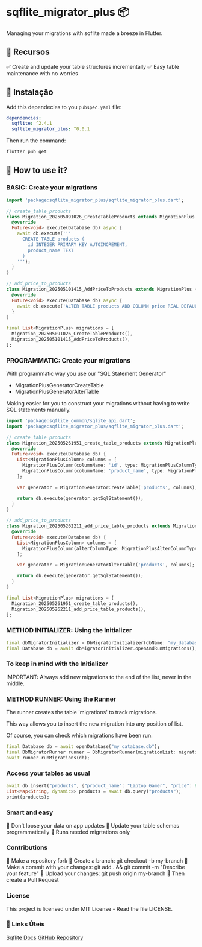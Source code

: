 # sqflite_migrator_plus 📦

Managing your migrations with sqflite made a breeze in Flutter.

## 📌 Recursos

✅ Create and update your table structures incrementally
✅ Easy table maintenance with no worries

## 🚀 Instalação

Add this dependecies to you `pubspec.yaml` file:

```yaml
dependencies:
  sqflite: ^2.4.1
  sqflite_migrator_plus: ^0.0.1
```

Then run the command:

```sh
flutter pub get
```

## 📄 How to use it?

### BASIC: Create your migrations

```dart
import 'package:sqflite_migrator_plus/sqflite_migrator_plus.dart';

// create_table_products
class Migration_202505091026_CreateTableProducts extends MigrationPlus {
  @override
  Future<void> execute(Database db) async {
    await db.execute('''
      CREATE TABLE products (
        id INTEGER PRIMARY KEY AUTOINCREMENT,
        product_name TEXT
      )
    ''');
  }
}

// add_price_to_products
class Migration_202505101415_AddPriceToProducts extends MigrationPlus {
  @override
  Future<void> execute(Database db) async {
    await db.execute('ALTER TABLE products ADD COLUMN price REAL DEFAULT 0');
  }
}

final List<MigrationPlus> migrations = [
  Migration_202505091026_CreateTableProducts(),
  Migration_202505101415_AddPriceToProducts(),
];
```

### PROGRAMMATIC: Create your migrations

With programmatic way you use our "SQL Statement Generator"

* MigrationPlusGeneratorCreateTable
* MigrationPlusGeneratorAlterTable

Making easier for you to construct your migrations without having to write SQL statements manually.


```dart
import 'package:sqflite_common/sqlite_api.dart';
import 'package:sqflite_migrator_plus/sqflite_migrator_plus.dart';

// create table products
class Migration_202505261951_create_table_products extends MigrationPlus {
  @override
  Future<void> execute(Database db) {
    List<MigrationPlusColumn> columns = [
      MigrationPlusColumn(columnName: 'id', type: MigrationPlusColumnTypes.integer, isPrimaryKey: true, isAutoIncrement: true),
      MigrationPlusColumn(columnName: 'product_name', type: MigrationPlusColumnTypes.text),
    ];

    var generator = MigrationGeneratorCreateTable('products', columns);

    return db.execute(generator.getSqlStatement());
  }
}

// add_price_to_products
class Migration_202505262211_add_price_table_products extends MigrationPlus {
  @override
  Future<void> execute(Database db) {
    List<MigrationPlusColumn> columns = [
      MigrationPlusColumn(alterColumnType: MigrationPlusAlterColumnType.add, columnName: 'price', type: MigrationPlusColumnTypes.numeric, defaultValue: '0'),
    ];

    var generator = MigrationGeneratorAlterTable('products', columns);

    return db.execute(generator.getSqlStatement());
  }
}

final List<MigrationPlus> migrations = [
  Migration_202505261951_create_table_products(),
  Migration_202505262211_add_price_table_products(),
];
```

### METHOD INITIALIZER: Using the Initializer

```dart
final dbMigratorInitializer = DbMigratorInitializer(dbName: "my_database.db", migrations: migrations);
final Database db = await dbMigratorInitializer.openAndRunMigrations();
```

### To keep in mind with the Initializer

IMPORTANT: Always add new migrations to the end of the list, never in the middle.


### METHOD RUNNER: Using the Runner

The runner creates the table 'migrations' to track migrations.

This way allows you to insert the new migration into any position of list.

Of course, you can check which migrations have been run.

```dart
final Database db = await openDatabase("my_database.db");
final DbMigratorRunner runner = DbMigratorRunner(migrationList: migrations);
await runner.runMigrations(db);
```


### Access your tables as usual

```dart
await db.insert("products", {"product_name": "Laptop Gamer", "price": 849.99});
List<Map<String, dynamic>> products = await db.query("products");
print(products);
```

### Smart and easy

🔹 Don't loose your data on app updates
🔹 Update your table schemas programmatically
🔹 Runs needed migrtations only

### Contributions

🔹 Make a repository fork
🔹 Create a branch: git checkout -b my-branch
🔹 Make a commit with your changes: git add . && git commit -m "Describe your feature"
🔹 Upload your changes: git push origin my-branch
🔹 Then create a Pull Request

### License

This project is licensed under MIT License - Read the file LICENSE.


### 🔗 Links Úteis

[Sqflite Docs]()
[GitHub Repository]()
